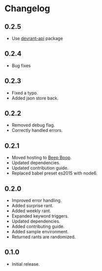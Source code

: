 # Changelog

## 0.2.5

- Use [devrant-api](https://github.com/nblackburn/devrant-api) package

## 0.2.4

- Bug fixes

## 0.2.3

- Fixed a typo.
- Added json store back.

## 0.2.2

- Removed debug flag.
- Correctly handled errors.

## 0.2.1

- Moved hosting to [Beep Boop](https://beepboophq.com).
- Updated dependencies.
- Updated contribution guide.
- Replaced babel preset es2015 with node6.

## 0.2.0

- Improved error handling.
- Added surprise rant.
- Added weekly rant.
- Expanded keyword triggers.
- Updated dependencies.
- Added contributing guide.
- Added sample environment.
- Returned rants are randomized.

## 0.1.0

- Initial release.

